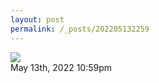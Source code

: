 ```yaml
---
layout: post
permalink: /_posts/202205132259
---
```


<img src="/images/blog/684204208282533888.jpg"/>

<div id="footer">
<span id="timestamp"> May 13th, 2022 10:59pm </span>
</div>

